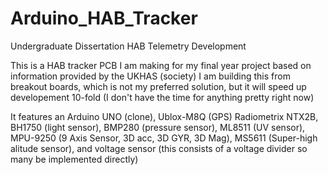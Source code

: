 # Arduino_HAB_Tracker
Undergraduate Dissertation HAB Telemetry Development

This is a HAB tracker PCB I am making for my final year project based on information provided by the UKHAS (society)
I am building this from breakout boards, which is not my preferred solution, but it will speed up developement 10-fold (I don't have the time for anything pretty right now)

It features an Arduino UNO (clone), Ublox-M8Q (GPS) Radiometrix NTX2B, BH1750 (light sensor), BMP280 (pressure sensor), ML8511 (UV sensor), MPU-9250 (9 Axis Sensor, 3D acc, 3D GYR, 3D Mag), MS5611 (Super-high alitude sensor), and voltage sensor (this consists of a voltage divider so many be implemented directly)
